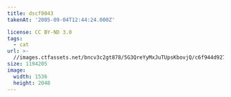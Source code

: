 ```yaml
---
title: dscf0043
takenAt: '2005-09-04T12:44:24.000Z'

license: CC BY-ND 3.0
tags:
  - cat
url: >-
  //images.ctfassets.net/bncv3c2gt878/5G3QreYyMxJuTUpsKbovjQ/c6f944d927baf8b3065760ec7f37ffde/dscf0043_4559761387_o
size: 1194205
image:
  width: 1536
  height: 2048
---
```

